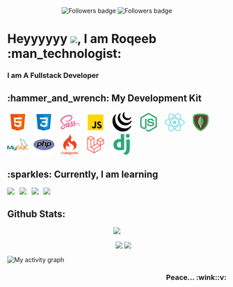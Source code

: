 <p align="center">
<a>
    <img src="https://komarev.com/ghpvc/?username=roqeebYusuff"alt="Followers badge">
</a>
<a><img src="https://img.shields.io/github/followers/roqeebYusuff?label=Followers&style=social" alt="Followers badge"></a>
</p>

<h1> Heyyyyyy <img src="https://raw.githubusercontent.com/MartinHeinz/MartinHeinz/master/wave.gif" width="30px">, I am Roqeeb :man_technologist:</h1>

<h3>I am A Fullstack Developer</h3>

<h2> :hammer_and_wrench: My Development Kit</h2>

<p>
  <img src="html-5.png" />&nbsp;&nbsp;&nbsp;<img src="css3.png" />&nbsp;&nbsp;&nbsp;<img src="sass.png" />&nbsp;&nbsp;&nbsp;<img src="javascript.png" />&nbsp;&nbsp;&nbsp;<img src="jquery.png" />&nbsp;&nbsp;&nbsp;<img src="node-js.png" />&nbsp;&nbsp;&nbsp;<img src="react.png" height="48px" />&nbsp;&nbsp;&nbsp;<img src="mongodb.png" />&nbsp;&nbsp;&nbsp;<img src="mysql.png" />&nbsp;&nbsp;&nbsp;<img src="phpp.png" height="48px" />&nbsp;&nbsp;&nbsp;<img src="codeigniter.png" />&nbsp;&nbsp;&nbsp;<img src="llaravel.png" />&nbsp;&nbsp;&nbsp;<img src="ddjango.png" />
</p>

<h2> :sparkles: Currently, I am learning</h2>

<p>
  <img src="https://img.shields.io/badge/TypeScript-007acc?style=for-the-badge&logo=typescript&logoColor=white" />&nbsp;&nbsp;&nbsp;<img src="https://img.shields.io/badge/Laravel-FF2D20?style=for-the-badge&logo=laravel&logoColor=white" />&nbsp;&nbsp;&nbsp;<img src="https://img.shields.io/badge/Django-092E20?style=for-the-badge&logo=django&logoColor=white" />&nbsp;&nbsp;&nbsp;<img src="https://img.shields.io/badge/React%20Native-61DAFB?style=for-the-badge&logo=react&logoColor=white" />
</p>

## Github Stats:
<p align="center">
    <a>
        <img src="https://github-readme-streak-stats.herokuapp.com/?user=roqeebYusuff&theme=black-ice&hide_border=true&stroke=0000&background=060A0CD0"/>
    </a>
</p>
<p align="center" style="margin-left: 30px">
    <a>
        <img src="https://github-readme-stats.vercel.app/api?username=roqeebYusuff&show_icons=true&count_private=true&theme=algolia&hide_border=true&bg_color=0D1117" />
    </a>
    <a>
        <img src="https://github-readme-stats.vercel.app/api/top-langs/?username=roqeebYusuff&langs_count=8&count_private=true&layout=compact&theme=react&hide_border=true&bg_color=0D1117" />
    </a>
</p>

<a><img alt="My activity graph" src="https://activity-graph.herokuapp.com/graph?username=roqeebYusuff&bg_color=0D1117&color=5BCDEC&line=5BCDEC&point=FFFFFF&hide_border=true" /></a>

<h3 align="right">Peace... :wink::v:</h3>
